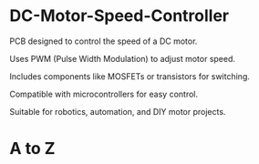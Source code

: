 # DC-Motor-Speed-Controller








PCB designed to control the speed of a DC motor.

Uses PWM (Pulse Width Modulation) to adjust motor speed.

Includes components like MOSFETs or transistors for switching.

Compatible with microcontrollers for easy control.

Suitable for robotics, automation, and DIY motor projects.

# A to Z
